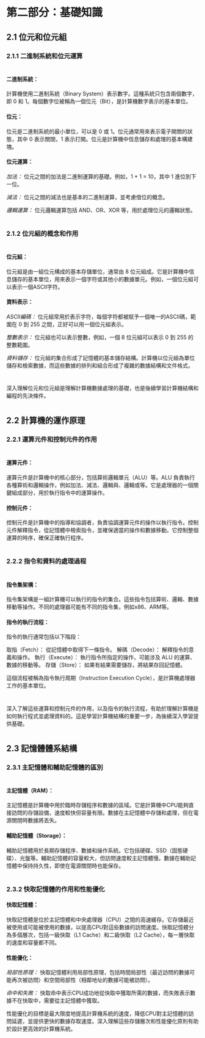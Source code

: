 # 第二部分：基礎知識

## 2.1 位元和位元組
### 2.1.1 二進制系統和位元運算
#
#### 二進制系統：
計算機使用二進制系統（Binary System）表示數字。這種系統只包含兩個數字，即 0 和 1。每個數字位被稱為一個位元（Bit），是計算機數字表示的基本單位。

#### 位元：
位元是二進制系統的最小單位，可以是 0 或 1。位元通常用來表示電子開關的狀態，其中 0 表示關閉，1 表示打開。位元是計算機中信息儲存和處理的基本構建塊。

#### 位元運算：

_加法：_
位元之間的加法是二進制運算的基礎。例如，1 + 1 = 10，其中 1 進位到下一位。

_減法：_
位元之間的減法也是基本的二進制運算，並考慮借位的概念。

_邏輯運算：_
位元邏輯運算包括 AND、OR、XOR 等，用於處理位元的邏輯狀態。
#
### 2.1.2 位元組的概念和作用
#
#### 位元組：
位元組是由一組位元構成的基本存儲單位，通常由 8 位元組成。它是計算機中信息儲存的基本單位，用來表示一個字符或其他小的數據單元。例如，一個位元組可以表示一個ASCII字符。

#### 資料表示：

*ASCII編碼：* 
位元組常用於表示字符，每個字符都被賦予一個唯一的ASCII碼，範圍在 0 到 255 之間，正好可以用一個位元組表示。

*整數表示：*
位元組也可以表示整數，例如，一個 8 位元組可以表示 0 到 255 的整數範圍。

*資料儲存：*
位元組的集合形成了記憶體的基本儲存結構。計算機以位元組為單位儲存和檢索數據，而這些數據的排列和組合形成了複雜的數據結構和文件格式。
#
深入理解位元和位元組是理解計算機數據處理的基礎，也是後續學習計算機結構和編程的先決條件。
#
## 2.2 計算機的運作原理
### 2.2.1 運算元件和控制元件的作用
#
#### 運算元件：
運算元件是計算機中的核心部分，包括算術邏輯單元（ALU）等。ALU 負責執行各種算術和邏輯操作，例如加法、減法、邏輯與、邏輯或等。它是處理器的一個關鍵組成部分，用於執行指令中的運算操作。

#### 控制元件：
控制元件是計算機中的指導和協調者，負責協調運算元件的操作以執行指令。控制元件解釋指令，從記憶體中檢索指令，並確保適當的操作和數據移動。它控制整個運算的時序，確保正確執行程序。
#
### 2.2.2 指令和資料的處理過程
#
#### 指令集架構：
指令集架構是一組計算機可以執行的指令的集合。這些指令包括算術、邏輯、數據移動等操作。不同的處理器可能有不同的指令集，例如x86、ARM等。

#### 指令的執行流程：
指令的執行通常包括以下階段：

取指（Fetch）：
 從記憶體中取得下一條指令。
解碼（Decode）： 
解釋指令的意義和操作。
執行（Execute）： 
執行指令所指定的操作，可能涉及 ALU 的運算、數據的移動等。
存儲（Store）： 
如果有結果需要儲存，將結果存回記憶體。

這個流程被稱為指令執行周期（Instruction Execution Cycle），是計算機處理器工作的基本單位。
#
深入了解這些運算和控制元件的作用，以及指令的執行流程，有助於理解計算機是如何執行程式並處理資料的。這是學習計算機結構的重要一步，為後續深入學習提供基礎。
#
## 2.3 記憶體體系結構
### 2.3.1 主記憶體和輔助記憶體的區別
#
#### 主記憶體（RAM）：
主記憶體是計算機中用於臨時存儲程序和數據的區域。它是計算機中CPU能夠直接訪問的存儲設備，速度較快但容量有限。數據在主記憶體中存儲和處理，但在電源關閉時數據將丟失。

#### 輔助記憶體（Storage）：
輔助記憶體用於長期存儲程序、數據和操作系統。它包括硬碟、SSD（固態硬碟）、光盤等。輔助記憶體的容量較大，但訪問速度較主記憶體慢。數據在輔助記憶體中保持持久性，即使在電源關閉時也能保存。
#
### 2.3.2 快取記憶體的作用和性能優化
#### 快取記憶體：
快取記憶體是位於主記憶體和中央處理器（CPU）之間的高速緩存。它存儲最近被使用或可能被使用的數據，以提高CPU對這些數據的訪問速度。快取記憶體分為多個層次，包括一級快取（L1 Cache）和二級快取（L2 Cache），每一層快取的速度和容量都不同。

#### 性能優化：

*局部性原理：* 
快取記憶體利用局部性原理，包括時間局部性（最近訪問的數據可能再次被訪問）和空間局部性（相鄰地址的數據可能被訪問）。

*命中和失敗：*
 快取命中表示CPU成功地從快取中獲取所需的數據，而失敗表示數據不在快取中，需要從主記憶體中獲取。

性能優化的目標是最大限度地提高計算機系統的速度，降低CPU對主記憶體的訪問延遲，並提供更快的數據存取速度。深入理解這些存儲層次和性能優化原則有助於設計更高效的計算機系統。
#
